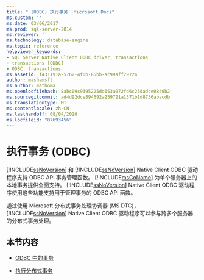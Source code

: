 ```yaml
---
title: " (ODBC) 执行事务 |Microsoft Docs"
ms.custom: ''
ms.date: 03/06/2017
ms.prod: sql-server-2014
ms.reviewer: ''
ms.technology: database-engine
ms.topic: reference
helpviewer_keywords:
- SQL Server Native Client ODBC driver, transactions
- transactions [ODBC]
- ODBC, transactions
ms.assetid: f431191a-5762-4f0b-85bb-ac99aff29724
author: mashamsft
ms.author: mathoma
ms.openlocfilehash: 8abc09c9395225dd653a072fd6c25dadce0849b2
ms.sourcegitcommit: ad4d92dce894592a259721a1571b1d8736abacdb
ms.translationtype: MT
ms.contentlocale: zh-CN
ms.lasthandoff: 08/04/2020
ms.locfileid: "87693456"
---
```

# <a name="performing-transactions-odbc"></a>执行事务 (ODBC)
  [!INCLUDE[ssNoVersion](../../includes/ssnoversion-md.md)] 和 [!INCLUDE[ssNoVersion](../../includes/ssnoversion-md.md)] Native Client ODBC 驱动程序支持 ODBC API 事务管理函数。 [!INCLUDE[msCoName](../../includes/msconame-md.md)] 为单个服务器上的本地事务提供全面支持。 [!INCLUDE[ssNoVersion](../../includes/ssnoversion-md.md)] Native Client ODBC 驱动程序使用这些功能支持用于管理事务的 ODBC API 函数。  
  
 通过使用 Microsoft 分布式事务处理协调器 (MS DTC)，[!INCLUDE[ssNoVersion](../../includes/ssnoversion-md.md)] Native Client ODBC 驱动程序可以参与跨多个服务器的分布式事务处理。  
  
## <a name="in-this-section"></a>本节内容  
  
-   [ODBC 中的事务](../../relational-databases/native-client/odbc/performing-transactions-in-odbc.md)  
  
-   [执行分布式事务](../../relational-databases/native-client-ole-db-transactions/transactions.md)  
  
  
